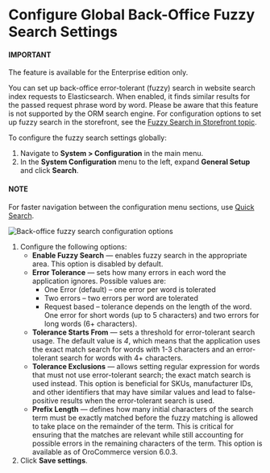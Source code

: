 <a id="configuration-system-configuration-general-setup-sysconfig-search-global"></a>

# Configure Global Back-Office Fuzzy Search Settings

#### IMPORTANT
The feature is available for the Enterprise edition only.

You can set up back-office error-tolerant (fuzzy) search in website search index requests to Elasticsearch. When enabled, it finds similar results for the passed request phrase word by word. Please be aware that this feature is not supported by the ORM search engine. For configuration options to set up fuzzy search in the storefront, see the [Fuzzy Search in Storefront topic](../../commerce/search/fuzzy-search.md#configuration-guide-commerce-configuration-fuzzy-search).

To configure the fuzzy search settings globally:

1. Navigate to **System > Configuration** in the main menu.
2. In the **System Configuration** menu to the left, expand **General Setup** and click **Search**.

#### NOTE
For faster navigation between the configuration menu sections, use [Quick Search](../../quick-search.md#user-guide-system-configuration-quick-search).

![Back-office fuzzy search configuration options](user/img/system/config_system/fuzzy-search-general.png)
1. Configure the following options:
   * **Enable Fuzzy Search** — enables fuzzy search in the appropriate area. This option is disabled by default.
   * **Error Tolerance** — sets how many errors in each word the application ignores. Possible values are:
     * One Error (default) – one error per word is tolerated
     * Two errors – two errors per word are tolerated
     * Request based – tolerance depends on the length of the word. One error for short words (up to 5 characters) and two errors for long words (6+ characters).
   * **Tolerance Starts From** — sets a threshold for error-tolerant search usage. The default value is *4*, which means that the application uses the exact match search for words with 1-3 characters and an error-tolerant search for words with 4+ characters.
   * **Tolerance Exclusions** — allows setting regular expression for words that must not use error-tolerant search; the exact match search is used instead. This option is beneficial for SKUs, manufacturer IDs, and other identifiers that may have similar values and lead to false-positive results when the error-tolerant search is used.
   * **Prefix Length** — defines how many initial characters of the search term must be exactly matched before the fuzzy matching is allowed to take place on the remainder of the term. This is critical for ensuring that the matches are relevant while still accounting for possible errors in the remaining characters of the term. This option is available as of OroCommerce version 6.0.3.
2. Click **Save settings**.
